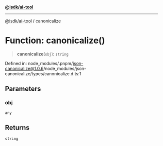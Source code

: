 [**@isdk/ai-tool**](../README.md)

***

[@isdk/ai-tool](../globals.md) / canonicalize

# Function: canonicalize()

> **canonicalize**(`obj`): `string`

Defined in: node\_modules/.pnpm/json-canonicalize@1.0.6/node\_modules/json-canonicalize/types/canonicalize.d.ts:1

## Parameters

### obj

`any`

## Returns

`string`
